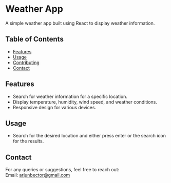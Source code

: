 # Weather App

A simple weather app built using React to display weather information.

## Table of Contents
- [Features](#features)
- [Usage](#usage)
- [Contributing](#contributing)
- [Contact](#Contact)

## Features

- Search for weather information for a specific location.
- Display temperature, humidity, wind speed, and weather conditions.
- Responsive design for various devices.

## Usage
- Search for the desired location and either press enter or the search icon for the results.

## Contact
For any queries or suggestions, feel free to reach out:\
Email: arjunbector@gmail.com